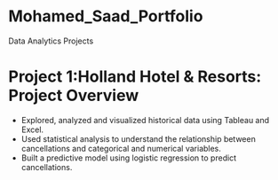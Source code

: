 # Mohamed_Saad_Portfolio
Data Analytics Projects

# Project 1:Holland Hotel & Resorts: Project Overview
* Explored, analyzed and visualized historical data using Tableau and Excel.
* Used statistical analysis to understand the relationship between cancellations and categorical and numerical variables.
* Built a predictive model using logistic regression to predict cancellations.
